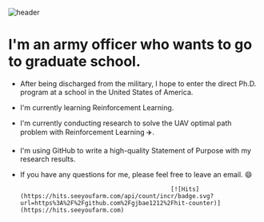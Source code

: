 ![header](https://capsule-render.vercel.app/api?type=waving&color=gradient&height=250&section=header&text=Mincheol%20Seong&fontSize=70&fontColor=FFFFFF&animation=twinkling)

I'm an army officer who wants to go to graduate school.
===========
* After being discharged from the military, I hope to enter the direct Ph.D. program at a school in the United States of America.
* I'm currently learning Reinforcement Learning.
* I'm currently conducting research to solve the UAV optimal path problem with Reinforcement Learning :airplane:.
* I'm using GitHub to write a high-quality Statement of Purpose with my research results.
* If you have any questions for me, please feel free to leave an email. :smile:

                                                [![Hits](https://hits.seeyoufarm.com/api/count/incr/badge.svg?url=https%3A%2F%2Fgithub.com%2Fgjbae1212%2Fhit-counter)](https://hits.seeyoufarm.com)                    
